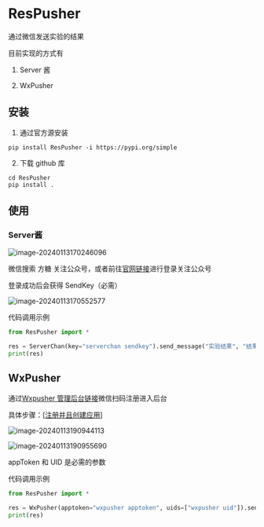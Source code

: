 # ResPusher
通过微信发送实验的结果

目前实现的方式有

1. Server 酱

2. WxPusher

## 安装

1. 通过官方源安装

```shell
pip install ResPusher -i https://pypi.org/simple
```

2. 下载 github 库

```shell
cd ResPusher
pip install .
```

## 使用

### Server酱

![image-20240113170246096](https://gitlab.com/XLJZT/img/-/raw/main/blog/pictures/2024/01/13_17_2_50_image-20240113170246096.png)

微信搜索 方糖 关注公众号，或者前往[官网链接](https://sct.ftqq.com/)进行登录关注公众号

登录成功后会获得 SendKey（必需）

![image-20240113170552577](https://gitlab.com/XLJZT/img/-/raw/main/blog/pictures/2024/01/13_17_5_54_image-20240113170552577.png)

代码调用示例

```python
from ResPusher import *

res = ServerChan(key="serverchan sendkey").send_message("实验结果", "结果远超当前 sota 值")
print(res)
```

## WxPusher

通过[Wxpusher 管理后台链接](https://wxpusher.zjiecode.com/admin/)微信扫码注册进入后台

具体步骤：[[注册并且创建应用](https://wxpusher.zjiecode.com/docs/#/?id=注册并且创建应用)]

![image-20240113190944113](https://gitlab.com/XLJZT/img/-/raw/main/blog/pictures/2024/01/13_19_10_0_image-20240113190944113.png)

![image-20240113190955690](https://gitlab.com/XLJZT/img/-/raw/main/blog/pictures/2024/01/13_19_9_57_image-20240113190955690.png)

appToken 和 UID 是必需的参数

代码调用示例

```python
from ResPusher import *

res = WxPusher(apptoken="wxpusher apptoken", uids=["wxpusher uid"]).send_message("实验结果", "结果远超当前 sota 值")
print(res)
```

## 
